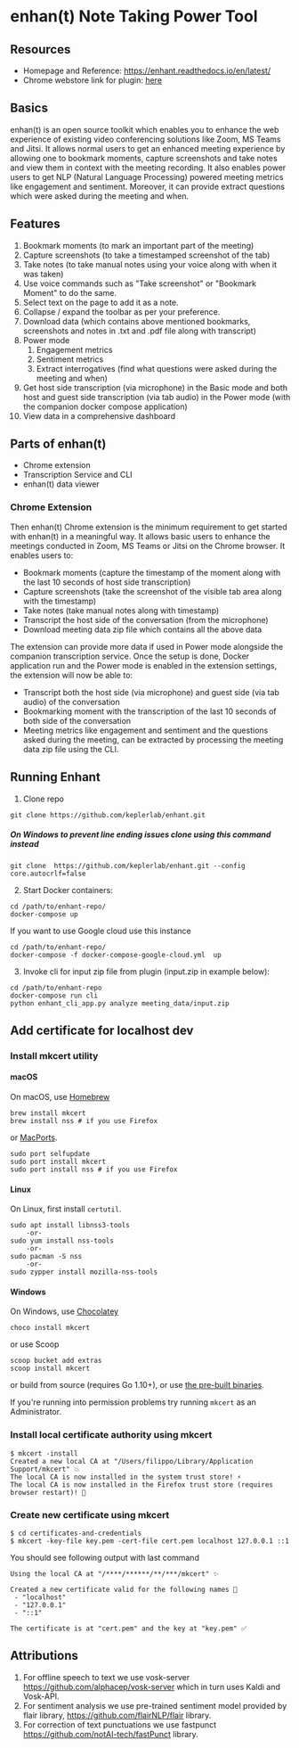 # enhan(t) Note Taking Power Tool

## Resources
* Homepage and Reference: https://enhant.readthedocs.io/en/latest/
* Chrome webstore link for plugin: [here](https://chrome.google.com/webstore/detail/enhant-meeting-power-tool/fohcdemnkddkfcbheibnjhnpfliemnfg)

## Basics

enhan(t) is an open source toolkit which enables you to enhance the web experience of existing video conferencing solutions like Zoom, MS Teams and Jitsi. It allows normal users to get an enhanced meeting experience by allowing one to bookmark moments, capture screenshots and take notes and view them in context with the meeting recording. It also enables power users to get NLP (Natural Language Processing) powered meeting metrics like engagement and sentiment. Moreover, it can provide extract questions which were asked during the meeting and when.


## Features

1. Bookmark moments (to mark an important part of the meeting)
1. Capture screenshots (to take a timestamped screenshot of the tab)
1. Take notes (to take manual notes using your voice along with when it was taken)
1. Use voice commands such as "Take screenshot" or "Bookmark Moment" to do the same.
1. Select text on the page to add it as a note.
1. Collapse / expand the toolbar as per your preference.
1. Download data (which contains above mentioned bookmarks, screenshots and notes in .txt and .pdf file along with transcript)
1. Power mode
    1. Engagement metrics
    1. Sentiment metrics
    1. Extract interrogatives (find what questions were asked during the meeting and when)
1. Get host side transcription (via microphone) in the Basic mode and both host and guest side transcription (via tab audio) in the Power mode (with the companion docker compose application)
1. View data in a comprehensive dashboard

## Parts of enhan(t)
* Chrome extension
* Transcription Service and CLI
* enhan(t) data viewer

### Chrome Extension
Then enhan(t) Chrome extension is the minimum requirement to get started with enhan(t) in a meaningful way.  It allows basic users to enhance the meetings conducted in Zoom, MS Teams or Jitsi on the Chrome browser. It enables users to:
* Bookmark moments (capture the timestamp of the moment along with the last 10 seconds of host side transcription)
* Capture screenshots (take the screenshot of the visible tab area along with the timestamp)
* Take notes (take manual notes along with timestamp)
* Transcript the host side of the conversation (from the microphone)
* Download meeting data zip file which contains all the above data

The extension can provide more data if used in Power mode alongside the companion transcription service. Once the setup is done, Docker application run and the Power mode is enabled in the extension settings, the extension will now be able to:
* Transcript both the host side (via microphone) and guest side (via tab audio) of the conversation
* Bookmarking moment with the transcription of the last 10 seconds of both side of the conversation
* Meeting metrics like engagement and sentiment and the questions asked during the meeting, can be extracted by processing the meeting data zip file using the CLI.


## Running Enhant

1. Clone repo 
```
git clone https://github.com/keplerlab/enhant.git
```

##### On **Windows** to prevent line ending issues clone using this command instead
```
git clone  https://github.com/keplerlab/enhant.git --config core.autocrlf=false
```



2. Start Docker containers:

```
cd /path/to/enhant-repo/
docker-compose up
```
If you want to use Google cloud use this instance
```
cd /path/to/enhant-repo/
docker-compose -f docker-compose-google-cloud.yml  up
```

3. Invoke cli for input zip file from plugin (input.zip in example below):

```
cd /path/to/enhant-repo
docker-compose run cli
python enhant_cli_app.py analyze meeting_data/input.zip
```

## Add certificate for localhost dev

### Install mkcert utility 

#### macOS

On macOS, use [Homebrew](https://brew.sh/)

```
brew install mkcert
brew install nss # if you use Firefox
```

or [MacPorts](https://www.macports.org/).

```
sudo port selfupdate
sudo port install mkcert
sudo port install nss # if you use Firefox
```

#### Linux

On Linux, first install `certutil`.

```
sudo apt install libnss3-tools
    -or-
sudo yum install nss-tools
    -or-
sudo pacman -S nss
    -or-
sudo zypper install mozilla-nss-tools
```


#### Windows

On Windows, use [Chocolatey](https://chocolatey.org)

```
choco install mkcert
```

or use Scoop

```
scoop bucket add extras
scoop install mkcert
```

or build from source (requires Go 1.10+), or use [the pre-built binaries](https://github.com/FiloSottile/mkcert/releases).

If you're running into permission problems try running `mkcert` as an Administrator.


### Install local certificate authority using mkcert

```
$ mkcert -install
Created a new local CA at "/Users/filippo/Library/Application Support/mkcert" 💥
The local CA is now installed in the system trust store! ⚡️
The local CA is now installed in the Firefox trust store (requires browser restart)! 🦊
```

### Create new certificate using mkcert 
```
$ cd certificates-and-credentials
$ mkcert -key-file key.pem -cert-file cert.pem localhost 127.0.0.1 ::1
```
You should see following output with last command
```
Using the local CA at "/****/******/**/***/mkcert" ✨

Created a new certificate valid for the following names 📜
 - "localhost"
 - "127.0.0.1"
 - "::1"
 
The certificate is at "cert.pem" and the key at "key.pem" ✅
```


## Attributions
1. For offline speech to text we use vosk-server https://github.com/alphacep/vosk-server which in turn uses Kaldi and Vosk-API.
2. For sentiment analysis we use pre-trained sentiment model provided by flair library, https://github.com/flairNLP/flair library. 
3. For correction of text punctuations we use fastpunct https://github.com/notAI-tech/fastPunct library.